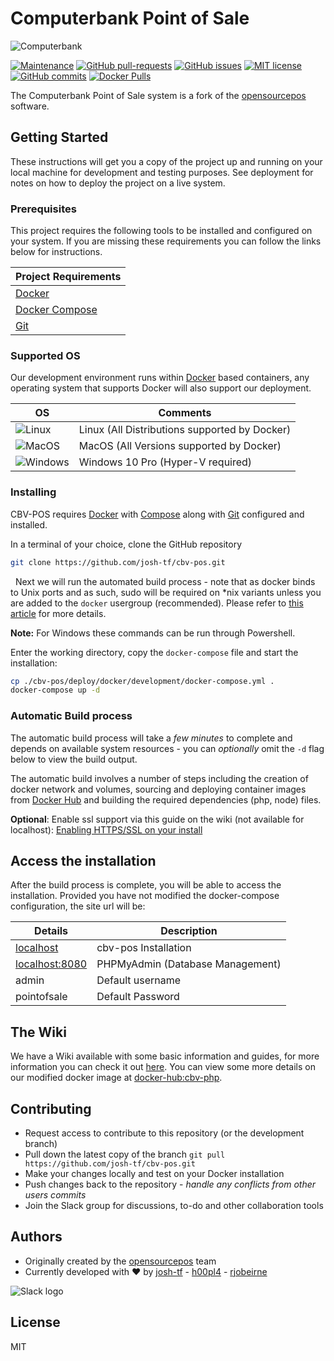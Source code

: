 # Computerbank Point of Sale

![Computerbank](https://i.imgur.com/QyNlLow.png)

[![Maintenance](https://img.shields.io/badge/Maintained%3F-yes-green.svg)](https://github.com/josh-tf/cbv-pos/graphs/commit-activity)
[![GitHub pull-requests](https://img.shields.io/github/issues-pr/josh-tf/cbv-pos.svg)](https://github.com/josh-tf/cbv-pos/pulls/)
[![GitHub issues](https://img.shields.io/github/issues/josh-tf/cbv-pos.svg)](https://GitHub.com/josh-tf/cbv-pos/issues/)
[![MIT license](https://img.shields.io/badge/License-MIT-blue.svg)](https://lbesson.mit-license.org/)
[![GitHub commits](https://img.shields.io/github/commit-activity/y/josh-tf/cbv-pos.svg)](https://github.com/josh-tf/cbv-pos/commit/)
[![Docker Pulls](https://img.shields.io/docker/pulls/joshtf/cbv-php.svg)](https://hub.docker.com/r/joshtf/cbv-php/)

The Computerbank Point of Sale system is a fork of the [opensourcepos](https://github.com/opensourcepos/opensourcepos) software.

## Getting Started

These instructions will get you a copy of the project up and running on your local machine for development and testing purposes. See deployment for notes on how to deploy the project on a live system.

### Prerequisites

This project requires the following tools to be installed and configured on your system. If you are missing these requirements you can follow the links below for instructions.

| Project Requirements |
| ------ |
| [Docker](https://www.docker.com/get-started) |
| [Docker Compose](https://docs.docker.com/compose/install/) |
| [Git](https://git-scm.com/downloads) |

### Supported OS

Our development environment runs within [Docker](https://www.docker.com/get-started) based containers, any operating system that supports Docker will also support our deployment.

| OS | Comments|
|---|-----------------------------------------------|
| ![Linux](https://i.imgur.com/gq76Rxa.png) | Linux (All Distributions supported by Docker) |
| ![MacOS](https://i.imgur.com/NWpdcBy.png) | MacOS (All Versions supported by Docker)      |
| ![Windows](https://i.imgur.com/P5Aciyp.png) | Windows 10 Pro (Hyper-V required)             |

### Installing

CBV-POS requires [Docker](https://www.docker.com/) with [Compose](https://docs.docker.com/compose/install/) along with [Git](https://git-scm.com/downloads) configured and installed.

In a terminal of your choice, clone the GitHub repository

```sh
git clone https://github.com/josh-tf/cbv-pos.git
```

 &nbsp;
Next we will run the automated build process - note that as docker binds to Unix ports and as such, sudo will be required on *nix variants unless you are added to the `docker` usergroup (recommended). Please refer to [this article](https://docs.docker.com/install/linux/linux-postinstall/) for more details.

**Note:** For Windows these commands can be run through Powershell.

Enter the working directory, copy the `docker-compose` file and start the installation:
```sh
cp ./cbv-pos/deploy/docker/development/docker-compose.yml .
docker-compose up -d
```

### Automatic Build process

The automatic build process will take a *few minutes* to complete and depends on available system resources - you can *optionally* omit the `-d` flag below to view the build output.

The automatic build involves a number of steps including the creation of docker network and volumes, sourcing and deploying container images from [Docker Hub](https://hub.docker.com/r/joshtf/) and building the required dependencies (php, node) files.

**Optional**: Enable ssl support via this guide on the wiki (not available for localhost): [Enabling HTTPS/SSL on your install](https://github.com/josh-tf/cbv-pos/wiki/Using-HTTPS-SSL-on-your-install)

## Access the installation

After the build process is complete, you will be able to access the installation. Provided you have not modified the docker-compose configuration, the site url will be:

| Details | Description |
|---|-----------------------------------------------|
| [localhost](http://localhost) | cbv-pos Installation |
| [localhost:8080](http://localhost:8080) | PHPMyAdmin (Database Management) |
| admin | Default username |
|  pointofsale | Default Password |

## The Wiki

We have a Wiki available with some basic information and guides, for more information you can check it out [here](https://github.com/josh-tf/cbv-pos/wiki). You can view some more details on our modified docker image at [docker-hub:cbv-php](https://cloud.docker.com/repository/docker/joshtf/cbv-php).

## Contributing

- Request access to contribute to this repository (or the development branch)
- Pull down the latest copy of the branch `git pull https://github.com/josh-tf/cbv-pos.git`
- Make your changes locally and test on your Docker installation
- Push changes back to the repository - *handle any conflicts from other users commits*
- Join the Slack group for discussions, to-do and other collaboration tools

## Authors

- Originally created by the [opensourcepos](https://github.com/opensourcepos/opensourcepos/) team
- Currently developed with ❤️ by [josh-tf](https://github.com/josh-tf) - [h00pl4](https://github.com/h00pl4) - [rjobeirne](https://github.com/rjobeirne)

![Slack logo](https://i.imgur.com/2KXM4Ab.png)

## License

MIT

